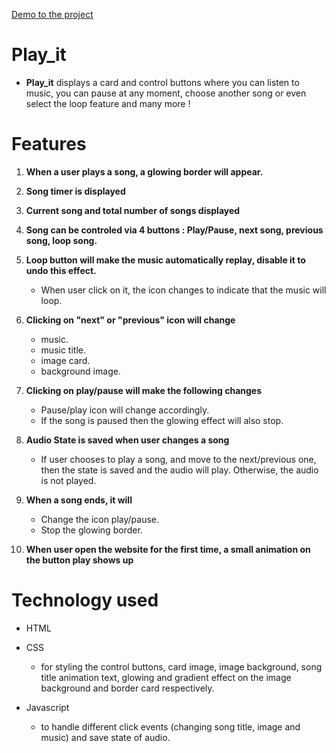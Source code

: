 [Demo to the project](https://www.kapwing.com/videos/6633c8348e7653739132d3cc)

# Play_it

* **Play_it** displays a card and control buttons where you can listen to music, you can pause at any moment, choose another song or even select the loop feature and many more !


# Features
1. **When a user plays a song, a glowing border will appear.**
2. **Song timer is displayed**
3. **Current song and total number of songs displayed**
4. **Song can be controled via 4 buttons : Play/Pause, next song, previous song, loop song.**
5. **Loop button will make the music automatically replay, disable it to undo this effect.**
   * When user click on it, the icon changes to indicate that the music will loop.
6. **Clicking on "next" or "previous" icon will change**
   * music.
   * music title.
   * image card.
   * background image.
     
7. **Clicking on play/pause will make the following changes**
   * Pause/play icon will change accordingly.
   * If the song is paused then the glowing effect will also stop.
    
8. **Audio State is saved when user changes a song**
   * If user chooses to play a song, and move to the next/previous one, then the state is saved and the audio will play. Otherwise, the audio is not played.
     
9. **When a song ends, it will**
   * Change the icon play/pause.
   * Stop the glowing border.
     
10. **When user open the website for the first time, a small animation on the button play shows up**

# Technology used 
* HTML
* CSS
    * for styling the control buttons, card image, image background, song title animation text, glowing and gradient effect on the image background and border card respectively.
      
* Javascript
    * to handle different click events (changing song title, image and music) and save state of audio.




